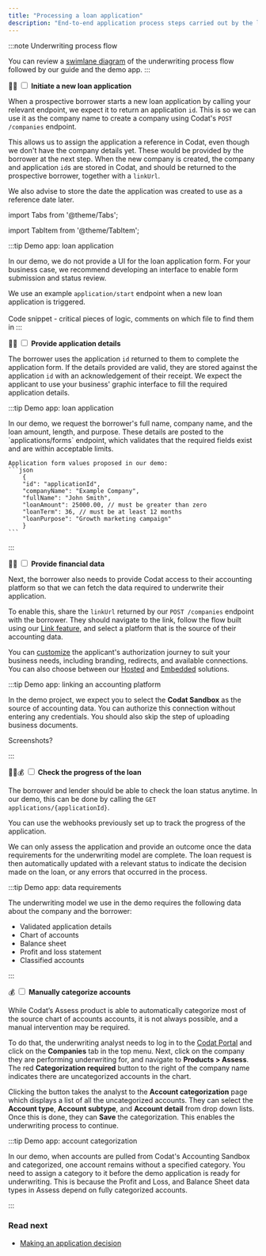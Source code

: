 ```yaml
---
title: "Processing a loan application"
description: "End-to-end application process steps carried out by the lender and the borrower"
---
```

:::note Underwriting process flow

You can review a [swimlane diagram](https://github.com/codatio/build-guide-underwriting-be#implementing-the-solution) of the underwriting process flow followed by our guide and the demo app.
:::  

🙏🏽 <input type="checkbox" unchecked /> <b>Initiate a new loan application</b>  

When a prospective borrower starts a new loan application by calling your relevant endpoint, we expect it to return an application `id`. This is so we can use it as the company name to create a company using Codat's `POST /companies` endpoint. 

This allows us to assign the application a reference in Codat, even though we don't have the company details yet. These would be provided by the borrower at the next step. When the new company is created, the company and application `id`s are stored in Codat, and should be returned to the prospective borrower, together with a `linkUrl`.

We also advise to store the date the application was created to use as a reference date later.

import Tabs from '@theme/Tabs';

import TabItem from '@theme/TabItem';

:::tip Demo app: loan application

<Tabs>
  <TabItem value="Starting an application" label="Starting an application">  
   In our demo, we do not provide a UI for the loan application form. For your business case, we recommend developing an interface to enable form submission and status review. 
    
  We use an example `application/start` endpoint when a new loan application is triggered.  
  </TabItem>
  <TabItem value="Creating a company" label="Creating a company">  
  Code snippet - critical pieces of logic, comments on which file to find them in 
  </TabItem>
</Tabs>
:::

🙏🏽 <input type="checkbox" unchecked /> <b>Provide application details</b>  

The borrower uses the application `id` returned to them to complete the application form. If the details provided are valid, they are stored against the application `id` with an acknowledgement of their receipt. We expect the applicant to use your business' graphic interface to fill the required application details.

:::tip Demo app: loan application

<Tabs>
  <TabItem value="Starting an application" label="Starting an application">
    In our demo, we request the borrower's full name, company name, and the loan amount, length, and purpose. These details are posted to the `applications/forms` endpoint, which validates that the required fields exist and are within acceptable limits.
  </TabItem>
  <TabItem value="Example form" label="Example form">  

    Application form values proposed in our demo:
    ```json
        {
        "id": "applicationId", 
        "companyName": "Example Company",
        "fullName": "John Smith",
        "loanAmount": 25000.00, // must be greater than zero 
        "loanTerm": 36, // must be at least 12 months
        "loanPurpose": "Growth marketing campaign"
        }
    ```
  </TabItem>
</Tabs>
:::

🙏🏽 <input type="checkbox" unchecked /> <b>Provide financial data</b>  

Next, the borrower also needs to provide Codat access to their accounting platform so that we can fetch the data required to underwrite their application. 

To enable this, share the `linkUrl` returned by our `POST /companies` endpoint with the borrower. They should navigate to the link, follow the flow built using our [Link feature](/auth-flow/overview), and select a platform that is the source of their accounting data. 

You can [customize](/auth-flow/customize/customize-link) the applicant's authorization journey to suit your business needs, including branding, redirects, and available connections. You can also choose between our [Hosted](/auth-flow/authorize-hosted-link) and [Embedded](/auth-flow/authorize-embedded-link) solutions.

:::tip Demo app: linking an accounting platform

In the demo project, we expect you to select the **Codat Sandbox** as the source of accounting data. You can authorize this connection without entering any credentials. You should also skip the step of uploading business documents. 

Screenshots?

:::

🙏🏽💰 <input type="checkbox" unchecked /> <b>Check the progress of the loan</b>  

The borrower and lender should be able to check the loan status anytime. In our demo, this can be done by calling the `GET applications/{applicationId}`. 

You can use the webhooks previously set up to track the progress of the application. 

We can only assess the application and provide an outcome once the data requirements for the underwriting model are complete. The loan request is then automatically updated with a relevant status to indicate the decision made on the loan, or any errors that occurred in the process.

:::tip Demo app: data requirements

The underwriting model we use in the demo requires the following data about the company and the borrower:

- Validated application details
- Chart of accounts
- Balance sheet
- Profit and loss statement
- Classified accounts

:::

💰 <input type="checkbox" unchecked /> <b>Manually categorize accounts</b>   

While Codat’s Assess product is able to automatically categorize most of the source chart of accounts accounts, it is not always possible, and a manual intervention may be required. 

To do that, the underwriting analyst needs to log in to the [Codat Portal](https://app.codat.io/) and click on the **Companies** tab in the top menu. Next, click on the company they are performing underwriting for, and navigate to **Products > Assess**. The red **Categorization required** button to the right of the company name indicates there are uncategorized accounts in the chart. 

Clicking the button takes the analyst to the **Account categorization** page which displays a list of all the uncategorized accounts. They can select the **Account type**, **Account subtype**, and **Account detail** from drop down lists. Once this is done, they can **Save** the categorization. This enables the underwriting process to continue.


:::tip Demo app: account categorization

In our demo, when accounts are pulled from Codat's Accounting Sandbox and categorized, one account remains without a specified category. You need to assign a category to it before the demo application is ready for underwriting. This is because the Profit and Loss, and Balance Sheet data types in Assess depend on fully categorized accounts.

:::

### Read next

- [Making an application decision](/underwriting/uw-decision)